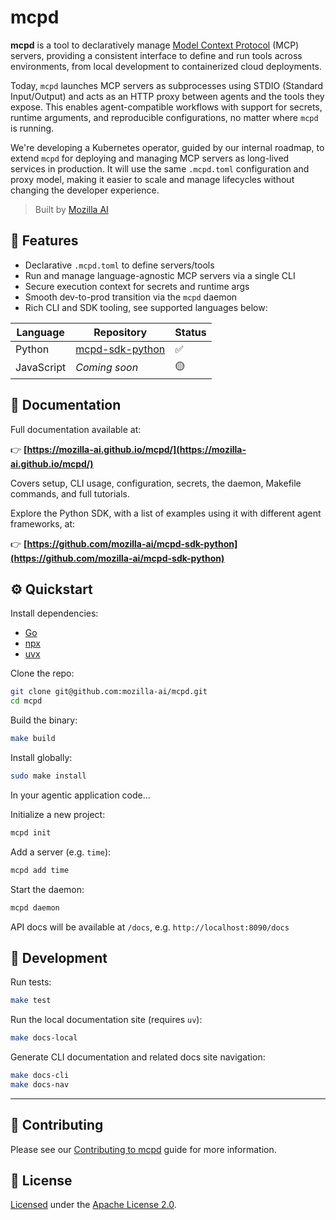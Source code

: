 # mcpd

**mcpd** is a tool to declaratively manage [Model Context Protocol](https://modelcontextprotocol.io/overview) (MCP) servers, providing a consistent interface to define and run tools across environments, from local development to containerized cloud deployments.

Today, `mcpd` launches MCP servers as subprocesses using STDIO (Standard Input/Output) and acts as an HTTP proxy between agents and the tools they expose. This enables agent-compatible workflows with support for secrets, runtime arguments, and reproducible configurations, no matter where `mcpd` is running.

We're developing a Kubernetes operator, guided by our internal roadmap, to extend `mcpd` for deploying and managing MCP servers as long-lived services in production. It will use the same `.mcpd.toml` configuration and proxy model, making it easier to scale and manage lifecycles without changing the developer experience.

> Built by [Mozilla AI](https://mozilla.ai)

## 🚀 Features

- Declarative `.mcpd.toml` to define servers/tools
- Run and manage language-agnostic MCP servers via a single CLI
- Secure execution context for secrets and runtime args
- Smooth dev-to-prod transition via the `mcpd` daemon
- Rich CLI and SDK tooling, see supported languages below:


| Language   | Repository                                                       | Status             |
|------------|------------------------------------------------------------------|--------------------|
| Python     | [mcpd-sdk-python](https://github.com/mozilla-ai/mcpd-sdk-python) | :white_check_mark: |
| JavaScript | _Coming soon_                                                    | :yellow_circle:    |

## 📖 Documentation

Full documentation available at:

👉 **[https://mozilla-ai.github.io/mcpd/](https://mozilla-ai.github.io/mcpd/)**

Covers setup, CLI usage, configuration, secrets, the daemon, Makefile commands, and full tutorials.

Explore the Python SDK, with a list of examples using it with different agent frameworks, at:

👉 **[https://github.com/mozilla-ai/mcpd-sdk-python](https://github.com/mozilla-ai/mcpd-sdk-python)**

## ⚙️ Quickstart

Install dependencies:

- [Go](https://go.dev/doc/install)
- [npx](https://docs.npmjs.com/downloading-and-installing-node-js-and-npm)
- [uvx](https://docs.astral.sh/uv/getting-started/installation/)

Clone the repo:
```bash
git clone git@github.com:mozilla-ai/mcpd.git
cd mcpd
```

Build the binary:
```bash
make build
```

Install globally:
```bash
sudo make install
```

In your agentic application code...

Initialize a new project:
```bash
mcpd init
```

Add a server (e.g. `time`):
```bash
mcpd add time
```

Start the daemon:
```bash
mcpd daemon
```

API docs will be available at `/docs`, e.g. `http://localhost:8090/docs` 

## 🧰 Development

Run tests:
```bash
make test
```

Run the local documentation site (requires `uv`):
```bash
make docs-local
```

Generate CLI documentation and related docs site navigation:
```bash
make docs-cli
make docs-nav
```

---

## 🤝 Contributing

Please see our [Contributing to mcpd](CONTRIBUTING.md) guide for more information. 

## 📄 License

[Licensed](LICENSE) under the [Apache License 2.0](https://www.apache.org/licenses/LICENSE-2.0).

